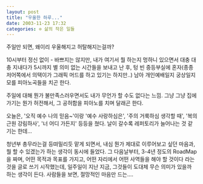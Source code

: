 ```yaml
---
layout: post
title: "우울한 하루..."
date: 2003-11-23 17:32
categories: ⊙ 삶의 작은 일들
---
```


주일만 되면, 왜이리 우울해지고 허탈해지는걸까?

10시부터 정신 없이 - 바쁘지는 않지만, 내가 여기서 뭘 하는지 멍하니 있으면서 대충 대충 지내다가 5시까지 별 의미 없는 시간들을 보내고 난 후, 텅 빈 중등부실에 혼자(종종 저어쪽에서 의택이가 그래픽 머드를 하고 있기는 하지만..) 남아 개인예배일지 궁상일지 모를 피아노곡들을 치곤 한다.

주일에 대해 뭔가 불만족스러우면서도 내가 무언가 할 수도 없다는 느낌. 그냥 그냥 집에 가기는 뭔가 허전해서, 그 공허함을 피아노를 치며 달래곤 한다.

오늘은, '오직 예수 나의 믿음~'이랑 '예수 사랑하심은', '주의 거룩하심 생각할 때', '복의 근원 강림하사', '너 어디 가든지' 등등을 쳤다. 날이 갈수록 레퍼토리가 늘어나는 것 같기는 한데...

청년부 총무라는걸 등뗘밀리듯 맡게 되면서, 내심 뭔가 제대로 이루어보고 싶던 마음과, 뭘 할 수 있겠는가 하는 생각이 동시에 들었다. 그 다음날부터, 3-4년 정도의 RoadMap을 짜며, 어떤 목적과 목표를 가지고, 어떤 자리에서 어떤 사역들을 해야 할 것이다 라는 것을 글로 쓰기 시작했는데, 일주일이 지난 지금, 그것들이 도대체 무슨 의미가 있을까 하는 생각이 든다. 사람들을 보면, 절망적인 마음만 드는....
       
